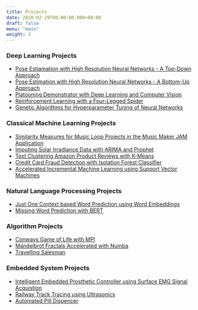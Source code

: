 ```yaml
---
title: Projects
date: 2020-02-29T00:00:00.000+00:00
draft: false
menu: "main"
weight: 3
---
```

### Deep Learning Projects
* [Pose Estiamation with High Resolution Neural Networks - A Top-Down Approach](/posts/projects/deep_learning_projects/pose_estimation)
* [Pose Estimation with High Resolution Neural Networks - A Bottom-Up Approach](/posts/projects/deep_learning_projects/pose_estimation_bottom_up)
* [Platooning Demonstrator with Deep Learning and Computer Vision](/posts/projects/deep_learning_projects/platooning)
* [Reinforcement Learning with a Four-Legged Spider](/posts/projects/deep_learning_projects/reinforcement_spider)
* [Genetic Algorithms for Hyperparameter Tuning of Neural Networks]()

### Classical Machine Learning Projects
* [Similarity Measures for Music Loop Projects in the Music Maker JAM Application](/posts/projects/classical_machine_learning_projects/jam_test)
* [Imputing Solar Irradiance Data with ARIMA and Prophet](/posts/projects/classical_machine_learning_projects/solar_irradiance)
* [Text Clustering Amazon Product Reviews with K-Means](/posts/projects/classical_machine_learning_projects/text_clustering)
* [Credit Card Fraud Detection with Isolation Forest Classifier](/posts/projects/classical_machine_learning_projects/credit_card_fraud)
* [Accelerated Incremental Machine Learning using Support Vector Machines](/posts/projects/classical_machine_learning_projects/incremental_svm)

### Natural Language Processing Projects
* [Just One Context based Word Prediction using Word Embeddings]()
* [Missing Word Prediction with BERT]()

### Algorithm Projects
* [Conways Game of Life with MPI]()
* [Mandelbrot Fractals Accelerated with Numba]()
* [Travelling Salesman]()

### Embedded System Projects
* [Intelligent Embedded Prosthetic Controller using Surface EMG Signal Acquistion]()
* [Railway Track Tracing using Ultrasonics]()
* [Automated Pill Dispencer]()

